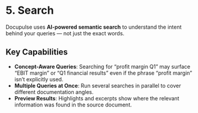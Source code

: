 # 5. Search

Docupulse uses **AI-powered semantic search** to understand the intent behind your queries — not just the exact words.

## Key Capabilities

- **Concept-Aware Queries**: Searching for “profit margin Q1” may surface “EBIT margin” or “Q1 financial results” even if the phrase “profit margin” isn’t explicitly used.
- **Multiple Queries at Once**: Run several searches in parallel to cover different documentation angles.
- **Preview Results**: Highlights and excerpts show where the relevant information was found in the source document.
